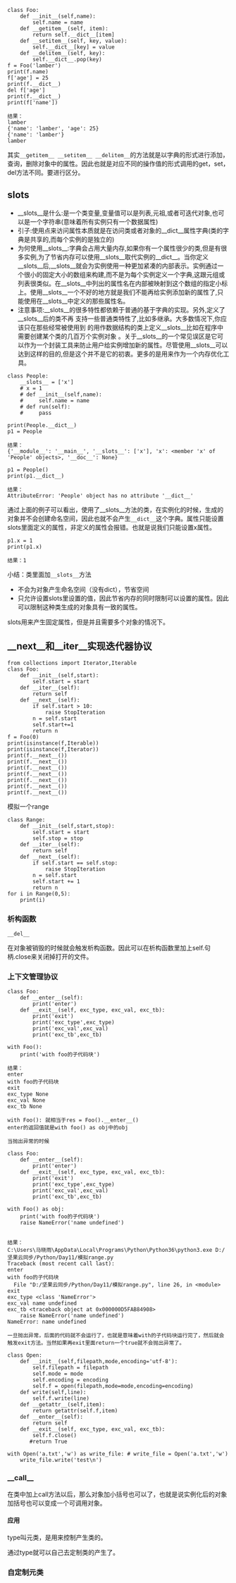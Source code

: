 
```
class Foo:
    def __init__(self,name):
        self.name = name
    def __getitem__(self, item):
        return self.__dict__[item]
    def __setitem__(self, key, value):
        self.__dict__[key] = value
    def __delitem__(self, key):
        self.__dict__.pop(key)
f = Foo('lamber')
print(f.name)
f['age'] = 25
print(f.__dict__)
del f['age']
print(f.__dict__)
print(f['name'])

结果：
lamber
{'name': 'lamber', 'age': 25}
{'name': 'lamber'}
lamber
```

其实`__getitem__ __setitem__ __delitem__`的方法就是以字典的形式进行添加，查询，删除对象中的属性。因此也就是对应不同的操作值的形式调用的get，set，del方法不同。要进行区分。

## slots

- \_\_slots\_\_是什么:是一个类变量,变量值可以是列表,元祖,或者可迭代对象,也可以是一个字符串(意味着所有实例只有一个数据属性)
- 引子:使用点来访问属性本质就是在访问类或者对象的\_\_dict\_\_属性字典(类的字典是共享的,而每个实例的是独立的)
- 为何使用\_\_slots\_\_:字典会占用大量内存,如果你有一个属性很少的类,但是有很多实例,为了节省内存可以使用\_\_slots\_\_取代实例的\_\_dict\_\_。当你定义\_\_slots\_\_后,\_\_slots\_\_就会为实例使用一种更加紧凑的内部表示。实例通过一个很小的固定大小的数组来构建,而不是为每个实例定义一个字典,这跟元组或列表很类似。在\_\_slots\_\_中列出的属性名在内部被映射到这个数组的指定小标上。使用\_\_slots\_\_一个不好的地方就是我们不能再给实例添加新的属性了,只能使用在\_\_slots\_\_中定义的那些属性名。
- 注意事项:\_\_slots\_\_的很多特性都依赖于普通的基于字典的实现。另外,定义了\_\_slots\_\_后的类不再 支持一些普通类特性了,比如多继承。大多数情况下,你应该只在那些经常被使用到 的用作数据结构的类上定义\_\_slots\_\_比如在程序中需要创建某个类的几百万个实例对象 。关于\_\_slots\_\_的一个常见误区是它可以作为一个封装工具来防止用户给实例增加新的属性。尽管使用\_\_slots\_\_可以达到这样的目的,但是这个并不是它的初衷。更多的是用来作为一个内存优化工具。

```
class People:
    __slots__ = ['x']
    # x = 1
    # def __init__(self,name):
    #     self.name = name
    # def run(self):
    #     pass

print(People.__dict__)
p1 = People

结果：
{'__module__': '__main__', '__slots__': ['x'], 'x': <member 'x' of 'People' objects>, '__doc__': None}

p1 = People()
print(p1.__dict__)

结果：
AttributeError: 'People' object has no attribute '__dict__'
```

通过上面的例子可以看出，使用了\_\_slots\_\_方法的类，在实例化的时候，生成的对象并不会创建命名空间，因此也就不会产生`__dict__`这个字典。属性只能设置slots里面定义的属性，非定义的属性会报错。也就是说我们只能设置x属性。

```
p1.x = 1
print(p1.x)

结果：1
```

小结：类里面加`__slots__`方法

- 不会为对象产生命名空间（没有dict），节省空间
- 只允许设置slots里设置的值，因此节省内存的同时限制可以设置的属性。因此可以限制这种类生成的对象具有一致的属性。

slots用来产生固定属性，但是并且需要多个对象的情况下。

## __next\_\_和\_\_iter\_\_实现迭代器协议

```
from collections import Iterator,Iterable
class Foo:
    def __init__(self,start):
        self.start = start
    def __iter__(self):
        return self
    def __next__(self):
        if self.start > 10:
            raise StopIteration
        n = self.start
        self.start+=1
        return n
f = Foo(0)
print(isinstance(f,Iterable))
print(isinstance(f,Iterator))
print(f.__next__())
print(f.__next__())
print(f.__next__())
print(f.__next__())
print(f.__next__())
print(f.__next__())
print(f.__next__())
```

模拟一个range

```
class Range:
    def __init__(self,start,stop):
        self.start = start
        self.stop = stop
    def __iter__(self):
        return self
    def __next__(self):
        if self.start == self.stop:
            raise StopIteration
        n = self.start
        self.start += 1
        return n
for i in Range(0,5):
    print(i)
```

### 析构函数

`__del__`

在对象被销毁的时候就会触发析构函数。因此可以在析构函数里加上self.句柄.close来关闭掉打开的文件。

### 上下文管理协议

```
class Foo:
    def __enter__(self):
        print('enter')
    def __exit__(self, exc_type, exc_val, exc_tb):
        print('exit')
        print('exc_type',exc_type)
        print('exc_val',exc_val)
        print('exc_tb',exc_tb)

with Foo():
    print('with foo的子代码块')
    
结果：
enter
with foo的子代码块
exit
exc_type None
exc_val None
exc_tb None

with Foo(): 就相当于res = Foo().__enter__()
enter的返回值就是with foo() as obj中的obj

当抛出异常的时候

class Foo:
    def __enter__(self):
        print('enter')
    def __exit__(self, exc_type, exc_val, exc_tb):
        print('exit')
        print('exc_type',exc_type)
        print('exc_val',exc_val)
        print('exc_tb',exc_tb)

with Foo() as obj:
    print('with foo的子代码块')
    raise NameError('name undefined')


结果：
C:\Users\马晓雨\AppData\Local\Programs\Python\Python36\python3.exe D:/坚果云同步/Python/Day11/模拟range.py
Traceback (most recent call last):
enter
with foo的子代码块
  File "D:/坚果云同步/Python/Day11/模拟range.py", line 26, in <module>
exit
exc_type <class 'NameError'>
exc_val name undefined
exc_tb <traceback object at 0x000000D5FAB84908>
    raise NameError('name undefined')
NameError: name undefined

一旦抛出异常，后面的代码就不会运行了，也就是意味着with的子代码块运行完了，然后就会触发exit方法。当然如果再exit里面return一个true就不会抛出异常了。

class Open:
    def __init__(self,filepath,mode,encoding='utf-8'):
        self.filepath = filepath
        self.mode = mode
        self.encoding = encoding
        self.f = open(filepath,mode=mode,encoding=encoding)
    def write(self,line):
        self.f.write(line)
    def __getattr__(self,item):
        return getattr(self.f,item)
    def __enter__(self):
        return self
    def __exit__(self, exc_type, exc_val, exc_tb):
        self.f.close()
       #return True

with Open('a.txt','w') as write_file: # write_file = Open('a.txt','w')
    write_file.write('test\n')
```

### \_\_call\_\_

在类中加上call方法以后，那么对象加小括号也可以了，也就是说实例化后的对象加括号也可以变成一个可调用对象。

#### 应用

type叫元类，是用来控制产生类的。

通过type就可以自己去定制类的产生了。

### 自定制元类

